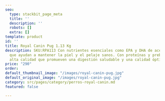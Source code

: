 ```yaml
---
seo:
  type: stackbit_page_meta
  title: ''
  description: ''
  robots: []
  extra: []
template: product
id: ''
title: Royal Canin Pug 1.13 Kg
description: SKU:RPA113 Con nutrientes esenciales como EPA y DHA de aceite de pescado
  que ayudan a mantener la piel y el pelaje sanos. Con proteínas y prebióticos de
  alta calidad que promueven una digestión saludable y una calidad óptima de las heces.
price: "290"
order: 
default_thumbnail_image: "/images/royal-canin-pug.jpg"
default_original_image: "/images/royal-canin-pug.jpg"
category: src/pages/category/perros-royal-canin.md
featured: false

---
```

